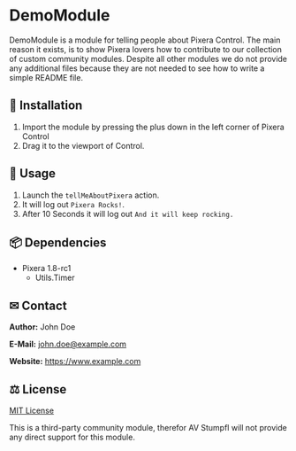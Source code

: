 # DemoModule

DemoModule is a module for telling people about Pixera Control. The main reason it exists, is to show Pixera lovers how to contribute to our collection of custom community modules. Despite all other modules we do not provide any additional files because they are not needed to see how to write a simple README file.

## 💾 Installation

1. Import the module by pressing the plus down in the left corner of Pixera Control
2. Drag it to the viewport of Control.

## 📑 Usage

1. Launch the `tellMeAboutPixera` action.
2. It will log out `Pixera Rocks!`.
3. After 10 Seconds it will log out `And it will keep rocking.`

## 📦 Dependencies

- Pixera 1.8-rc1
  - Utils.Timer

## ✉ Contact

**Author:** John Doe

**E-Mail:** john.doe@example.com

**Website:** https://www.example.com

## ⚖ License

[MIT License](https://github.com/pixera-one/control-modules/blob/main/LICENSE)

This is a third-party community module, therefor AV Stumpfl will not provide any direct support for this module.
